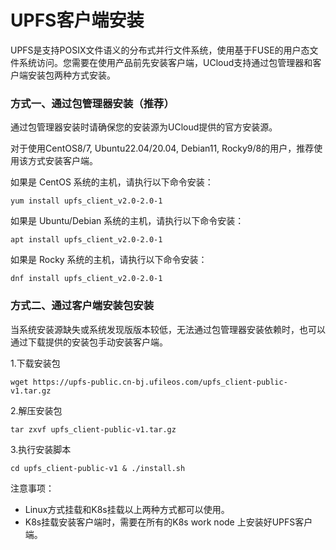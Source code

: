 # UPFS客户端安装


UPFS是支持POSIX文件语义的分布式并行文件系统，使用基于FUSE的用户态文件系统访问。您需要在使用产品前先安装客户端，UCloud支持通过包管理器和客户端安装包两种方式安装。

### 方式一、通过包管理器安装（推荐）

通过包管理器安装时请确保您的安装源为UCloud提供的官方安装源。

对于使用CentOS8/7, Ubuntu22.04/20.04, Debian11, Rocky9/8的用户，推荐使用该方式安装客户端。

如果是 CentOS 系统的主机，请执行以下命令安装：

```shell
yum install upfs_client_v2.0-2.0-1
```

如果是 Ubuntu/Debian 系统的主机，请执行以下命令安装：

```shell
apt install upfs_client_v2.0-2.0-1
```

如果是 Rocky 系统的主机，请执行以下命令安装：

```shell
dnf install upfs_client_v2.0-2.0-1
```

### 方式二、通过客户端安装包安装

当系统安装源缺失或系统发现版版本较低，无法通过包管理器安装依赖时，也可以通过下载提供的安装包手动安装客户端。

1.下载安装包

```shell
wget https://upfs-public.cn-bj.ufileos.com/upfs_client-public-v1.tar.gz
```

2.解压安装包

```shell
tar zxvf upfs_client-public-v1.tar.gz
```

3.执行安装脚本

```shell
cd upfs_client-public-v1 & ./install.sh
```

注意事项：
  - Linux方式挂载和K8s挂载以上两种方式都可以使用。
  - K8s挂载安装客户端时，需要在所有的K8s work node 上安装好UPFS客户端。
